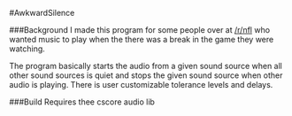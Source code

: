 #AwkwardSilence

###Background 
I made this program for some people over at [/r/nfl](https://www.reddit.com/r/nfl) who wanted music to play when the there was a break in the game they were watching.

The program basically starts the audio from a given sound source when all other sound sources is quiet and stops the given sound source when other audio is playing. There is user customizable tolerance levels and delays.

###Build
Requires thee cscore audio lib

